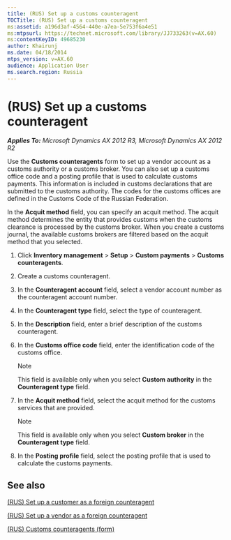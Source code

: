 ```yaml
---
title: (RUS) Set up a customs counteragent
TOCTitle: (RUS) Set up a customs counteragent
ms:assetid: a196d3af-4564-440e-a7ea-5e753f6a4e51
ms:mtpsurl: https://technet.microsoft.com/library/JJ733263(v=AX.60)
ms:contentKeyID: 49685230
author: Khairunj
ms.date: 04/18/2014
mtps_version: v=AX.60
audience: Application User
ms.search.region: Russia
---
```


# (RUS) Set up a customs counteragent 


_**Applies To:** Microsoft Dynamics AX 2012 R3, Microsoft Dynamics AX 2012 R2_

Use the **Customs counteragents** form to set up a vendor account as a customs authority or a customs broker. You can also set up a customs office code and a posting profile that is used to calculate customs payments. This information is included in customs declarations that are submitted to the customs authority. The codes for the customs offices are defined in the Customs Code of the Russian Federation.

In the **Acquit method** field, you can specify an acquit method. The acquit method determines the entity that provides customs when the customs clearance is processed by the customs broker. When you create a customs journal, the available customs brokers are filtered based on the acquit method that you selected.

1.  Click **Inventory management** \> **Setup** \> **Custom payments** \> **Customs counteragents**.

2.  Create a customs counteragent.

3.  In the **Counteragent account** field, select a vendor account number as the counteragent account number.

4.  In the **Counteragent type** field, select the type of counteragent.

5.  In the **Description** field, enter a brief description of the customs counteragent.

6.  In the **Customs office code** field, enter the identification code of the customs office.
    

    > [!NOTE]
    > <P>This field is available only when you select <STRONG>Custom authority</STRONG> in the <STRONG>Counteragent type</STRONG> field.</P>



7.  In the **Acquit method** field, select the acquit method for the customs services that are provided.
    

    > [!NOTE]
    > <P>This field is available only when you select <STRONG>Custom broker</STRONG> in the <STRONG>Counteragent type</STRONG> field.</P>



8.  In the **Posting profile** field, select the posting profile that is used to calculate the customs payments.

## See also

[(RUS) Set up a customer as a foreign counteragent](rus-set-up-a-customer-as-a-foreign-counteragent.md)

[(RUS) Set up a vendor as a foreign counteragent](rus-set-up-a-vendor-as-a-foreign-counteragent.md)

[(RUS) Customs counteragents (form)](https://technet.microsoft.com/library/jj733233\(v=ax.60\))

  


